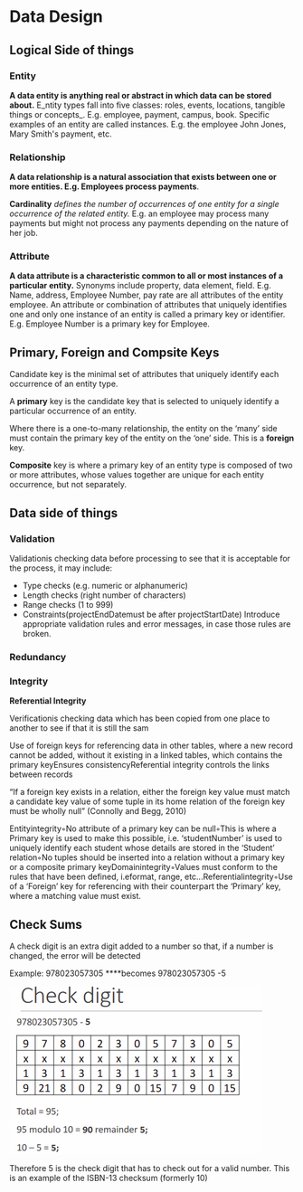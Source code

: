 # Data Design

## Logical Side of things

### Entity

**A data entity is anything real or abstract in which data can be stored about.** E_ntity types fall into five classes: roles, events, locations, tangible things or concepts_. E.g. employee, payment, campus, book. Specific examples of an entity are called instances. E.g. the employee John Jones, Mary Smith's payment, etc.

### Relationship

**A data relationship is a natural association that exists between one or more entities. E.g. Employees process payments**. 

**Cardinality** _defines the number of occurrences of one entity for a single occurrence of the related entity._ E.g. an employee may process many payments but might not process any payments depending on the nature of her job. 

### Attribute

**A data attribute is a characteristic common to all or most instances of a particular entity.** Synonyms include property, data element, field. E.g. Name, address, Employee Number, pay rate are all attributes of the entity employee. An attribute or combination of attributes that uniquely identifies one and only one instance of an entity is called a primary key or identifier. E.g. Employee Number is a primary key for Employee.

## Primary, Foreign and Compsite Keys

Candidate key is the minimal set of attributes that uniquely identify each occurrence of an entity type.

A **primary** key is the candidate key that is selected to uniquely identify a particular occurrence of an entity.

Where there is a one-to-many relationship, the entity on the ‘many’ side must contain the primary key of the entity on the ‘one’ side. This is a **foreign** key.

**Composite** key is where a primary key of an entity type is composed of two or more attributes, whose values together are unique for each entity occurrence, but not separately.

## Data side of things

### Validation

Validationis checking data before processing to see that it is acceptable for the process, it may include:

* Type checks \(e.g. numeric or alphanumeric\)
* Length checks \(right number of characters\)
* Range checks \(1 to 999\)
* Constraints\(projectEndDatemust be after projectStartDate\) Introduce appropriate validation rules and error messages, in case those rules are broken.

### Redundancy

### Integrity

**Referential Integrity**

Verificationis checking data which has been copied from one place to another to see if that it is still the sam

Use of foreign keys for referencing data in other tables, where a new record cannot be added, without it existing in a linked tables, which contains the primary keyEnsures consistencyReferential integrity controls the links between records

“If a foreign key exists in a relation, either the foreign key value must match a candidate key value of some tuple in its home relation of the foreign key must be wholly null” \(Connolly and Begg, 2010\)

Entityintegrity◦No attribute of a primary key can be null◦This is where a Primary key is used to make this possible, i.e. ‘studentNumber’ is used to uniquely identify each student whose details are stored in the ‘Student’ relation◦No tuples should be inserted into a relation without a primary key or a composite primary keyDomainintegrity◦Values must conform to the rules that have been defined, i.eformat, range, etc...Referentialintegrity◦Use of a ‘Foreign’ key for referencing with their counterpart the ‘Primary’ key, where a matching value must exist.

## **Check Sums**

A check digit is an extra digit added to a number so that, if a number is changed, the error will be detected

Example: 978023057305 ****becomes 978023057305 -5

![](../../../../../.gitbook/assets/image%20%28131%29.png)

Therefore 5 is the check digit that has to check out for a valid number. This is an example of the ISBN-13 checksum \(formerly 10\)

